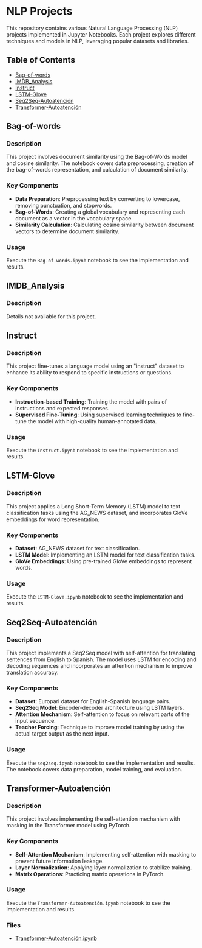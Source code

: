 # NLP Projects

This repository contains various Natural Language Processing (NLP) projects implemented in Jupyter Notebooks. Each project explores different techniques and models in NLP, leveraging popular datasets and libraries.

## Table of Contents
- [Bag-of-words](#bag-of-words)
- [IMDB_Analysis](#imdb_analysis)
- [Instruct](#instruct)
- [LSTM-Glove](#lstm-glove)
- [Seq2Seq-Autoatención](#seq2seq-autoatencion)
- [Transformer-Autoatención](#transformer-autoatencion)

## Bag-of-words
### Description
This project involves document similarity using the Bag-of-Words model and cosine similarity. The notebook covers data preprocessing, creation of the bag-of-words representation, and calculation of document similarity.

### Key Components
- **Data Preparation**: Preprocessing text by converting to lowercase, removing punctuation, and stopwords.
- **Bag-of-Words**: Creating a global vocabulary and representing each document as a vector in the vocabulary space.
- **Similarity Calculation**: Calculating cosine similarity between document vectors to determine document similarity.

### Usage
Execute the `Bag-of-words.ipynb` notebook to see the implementation and results.


## IMDB_Analysis
### Description
Details not available for this project.

## Instruct
### Description
This project fine-tunes a language model using an "instruct" dataset to enhance its ability to respond to specific instructions or questions.

### Key Components
- **Instruction-based Training**: Training the model with pairs of instructions and expected responses.
- **Supervised Fine-Tuning**: Using supervised learning techniques to fine-tune the model with high-quality human-annotated data.

### Usage
Execute the `Instruct.ipynb` notebook to see the implementation and results.


## LSTM-Glove
### Description
This project applies a Long Short-Term Memory (LSTM) model to text classification tasks using the AG_NEWS dataset, and incorporates GloVe embeddings for word representation.

### Key Components
- **Dataset**: AG_NEWS dataset for text classification.
- **LSTM Model**: Implementing an LSTM model for text classification tasks.
- **GloVe Embeddings**: Using pre-trained GloVe embeddings to represent words.

### Usage
Execute the `LSTM-Glove.ipynb` notebook to see the implementation and results.


## Seq2Seq-Autoatención
### Description
This project implements a Seq2Seq model with self-attention for translating sentences from English to Spanish. The model uses LSTM for encoding and decoding sequences and incorporates an attention mechanism to improve translation accuracy.

### Key Components
- **Dataset**: Europarl dataset for English-Spanish language pairs.
- **Seq2Seq Model**: Encoder-decoder architecture using LSTM layers.
- **Attention Mechanism**: Self-attention to focus on relevant parts of the input sequence.
- **Teacher Forcing**: Technique to improve model training by using the actual target output as the next input.

### Usage
Execute the `seq2seq.ipynb` notebook to see the implementation and results. The notebook covers data preparation, model training, and evaluation.


## Transformer-Autoatención
### Description
This project involves implementing the self-attention mechanism with masking in the Transformer model using PyTorch.

### Key Components
- **Self-Attention Mechanism**: Implementing self-attention with masking to prevent future information leakage.
- **Layer Normalization**: Applying layer normalization to stabilize training.
- **Matrix Operations**: Practicing matrix operations in PyTorch.

### Usage
Execute the `Transformer-Autoatención.ipynb` notebook to see the implementation and results.

### Files
- [Transformer-Autoatención.ipynb](Transformer-Autoatención/Transformer-Autoatención.ipynb)

